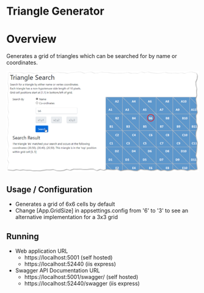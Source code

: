# Triangle Generator

# Overview
Generates a grid of triangles which can be searched for by name or coordinates.

![Screenshot](https://github.com/szbellcode/GeometricLayouts/blob/master/GitScreenshot.png)

## Usage / Configuration
  - Generates a grid of 6x6 cells by default
  - Change [App.GridSize] in appsettings.config from '6' to '3' to see an alternative implementation for a 3x3 grid

## Running
  - Web application URL
    - https://localhost:5001 (self hosted) 
    - https://localhost:52440 (iis express)
  - Swagger API Documentation URL
    - https://localhost:5001/swagger/ (self hosted) 
    - https://localhost:52440/swagger (iis express)

    
